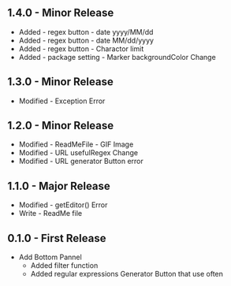 ## 1.4.0 - Minor Release
* Added - regex button - date yyyy/MM/dd
* Added - regex button - date MM/dd/yyyy
* Added - regex button - Charactor limit
* Added - package setting - Marker backgroundColor Change

## 1.3.0 - Minor Release
* Modified - Exception Error

## 1.2.0 - Minor Release
* Modified - ReadMeFile - GIF Image
* Modified - URL usefulRegex Change
* Modified - URL generator Button error

## 1.1.0 - Major Release
* Modified - getEditor() Error
* Write - ReadMe file

## 0.1.0 - First Release
* Add Bottom Pannel
    * Added filter function
    * Added regular expressions Generator Button that use often
